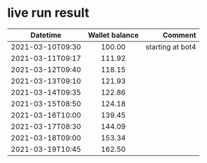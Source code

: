 # live run result
|    Datetime      | Wallet balance |      Comment     |
|------------------|:--------------:|-----------------:|
| 2021-03-10T09:30 |    100.00      | starting at bot4 |
| 2021-03-11T09:17 |    111.92      |                  |
| 2021-03-12T09:40 |    118.15      |                  |
| 2021-03-13T09:10 |    121.93      |                  |
| 2021-03-14T09:35 |    122.86      |                  |
| 2021-03-15T08:50 |    124.18      |                  |
| 2021-03-16T10:00 |    139.45      |                  |
| 2021-03-17T08:30 |    144.09      |                  |
| 2021-03-18T09:00 |    153.34      |                  |
| 2021-03-19T10:45 |    162.50      |                  |



